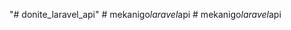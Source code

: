 "# donite_laravel_api" 
#   m e k a n i g o _ l a r a v e l _ a p i  
 #   m e k a n i g o _ l a r a v e l _ a p i  
 